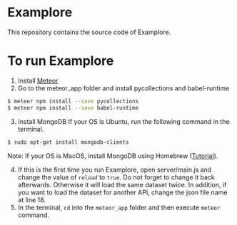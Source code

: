 # Examplore

This repository contains the source code of Examplore.  

# To run Examplore
1. Install [Meteor](https://www.meteor.com/install)
2. Go to the meteor_app folder and install pycollections and babel-runtime
```bash
$ meteor npm install --save pycollections
$ meteor npm install --save babel-runtime
```
3. Install MongoDB
If your OS is Ubuntu, run the following command in the terminal.
```bash
$ sudo apt-get install mongodb-clients
```
Note: If your OS is MacOS, install MongoDB using Homebrew ([Tutorial](https://github.com/mongodb/homebrew-brew)).

4. If this is the first time you run Examplore, open server/main.js and change the value of `reload` to `true`. Do not forget to change it back afterwards. Otherwise it will load the same dataset twice. In addition, if you want to load the dataset for another API, change the json file name at line 18.
5. In the terminal, `cd` into the `meteor_app` folder and then execute `meteor` command.
